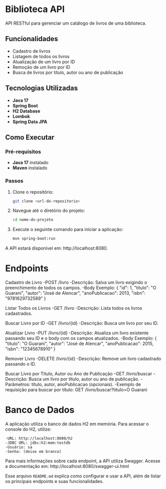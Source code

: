# Biblioteca API

API RESTful para gerenciar um catálogo de livros de uma biblioteca.

## Funcionalidades

- Cadastro de livros
- Listagem de todos os livros
- Atualização de um livro por ID
- Remoção de um livro por ID
- Busca de livros por título, autor ou ano de publicação

## Tecnologias Utilizadas

- **Java 17**
- **Spring Boot**
- **H2 Database**
- **Lombok**
- **Spring Data JPA**

## Como Executar

### Pré-requisitos

- **Java 17** instalado
- **Maven** instalado

### Passos

1. Clone o repositório:
   ```bash
   git clone <url-do-repositorio>
   
2. Navegue até o diretório do projeto:
   ```bash
   cd nome-do-projeto

3. Execute o seguinte comando para iniciar a aplicação:
   ```bash
   mvn spring-boot:run

A API estará disponível em: http://localhost:8080.

# Endpoints
Cadastro de Livro
    -POST /livro
    -Descrição: Salva um livro exigindo o preenchimento de todos os campos.
    -Body Exemplo:
        {
        "id": 1,
        "titulo": "O Guarani",
        "autor": "José de Alencar",
        "anoPublicacao": 2013,
        "isbn": "9781629732589"
        }

Listar Todos os Livros
    -GET /livro
    -Descrição: Lista todos os livros cadastrados.

Buscar Livro por ID
    -GET /livro/{id}
    -Descrição: Busca um livro por seu ID.

Atualizar Livro
    -PUT /livro/{id}
    -Descrição: Atualiza um livro existente passando seu ID e o body com os campos atualizados.
    -Body Exemplo:
        {
        "titulo": "O Guarani",
        "autor": "José de Alencar",
        "anoPublicacao": 2015,
        "isbn": "12345678910"
        }

Remover Livro
    -DELETE /livro/{id}
    -Descrição: Remove um livro cadastrado passando o ID.

Buscar Livro por Título, Autor ou Ano de Publicação
    -GET /livro/buscar
    -Descrição: Busca um livro por título, autor ou ano de publicação.
    -Parâmetros: titulo, autor, anoPublicacao (opcionais).
    -Exemplo de requisição para buscar por título:
        GET /livro/buscar?titulo=O Guarani

# Banco de Dados
A aplicação utiliza o banco de dados H2 em memória. Para acessar o console do H2, utilize:

    -URL: http://localhost:8080/h2
    -JDBC URL: jdbc:h2:mem:testdb
    -Usuário: sa
    -Senha: (deixe em branco)

Para mais informações sobre cada endpoint, a API utiliza Swagger. Acesse a documentação em: http://localhost:8080/swagger-ui.html

Esse arquivo `README.md` explica como configurar e usar a API, além de listar os principais endpoints e suas funcionalidades.

